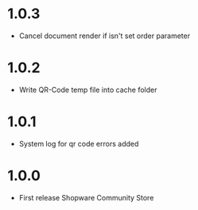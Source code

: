 # 1.0.3
- Cancel document render if isn't set order parameter

# 1.0.2
- Write QR-Code temp file into cache folder

# 1.0.1
- System log for qr code errors added

# 1.0.0
- First release Shopware Community Store
